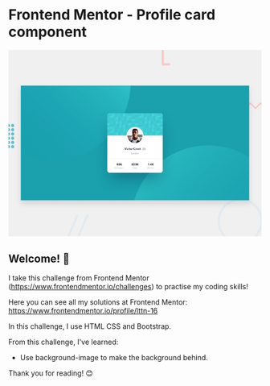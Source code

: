 # Frontend Mentor - Profile card component

![Design preview for the Profile card component coding challenge](./design/desktop-preview.jpg)

## Welcome! 👋

I take this challenge from Frontend Mentor (https://www.frontendmentor.io/challenges) to practise my coding skills!

Here you can see all my solutions at Frontend Mentor: https://www.frontendmentor.io/profile/lttn-16

In this challenge, I use HTML CSS and Bootstrap. 

From this challenge, I've learned:

- Use background-image to make the background behind.

Thank you for reading! 😊

